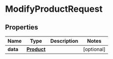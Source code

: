 

# ModifyProductRequest


## Properties

| Name | Type | Description | Notes |
|------------ | ------------- | ------------- | -------------|
|**data** | [**Product**](Product.md) |  |  [optional] |



